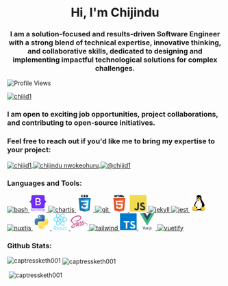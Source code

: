 <h1 align="center">Hi, I'm Chijindu</h1>

<h3 align="center">I am a solution-focused and results-driven Software Engineer with a strong blend of technical expertise, innovative thinking, and collaborative skills, dedicated to designing and implementing impactful technological solutions for complex challenges.</h3>


![Profile Views](https://komarev.com/ghpvc/?username=chijid1&color=blue)

<p align="left"> <a href="https://twitter.com/chijid1" target="blank"><img src="https://img.shields.io/twitter/follow/chijid1?logo=twitter&style=for-the-badge" alt="chijid1" /></a> </p>

<h3 align="left">I am open to exciting job opportunities, project collaborations, and contributing to open-source initiatives.</h3> 

<h3 align="left">Feel free to reach out if you'd like me to bring my expertise to your project:</h3>


<a href="https://twitter.com/chijid1" target="_blank" rel="noopener noreferrer">
  <img align="center" src="https://raw.githubusercontent.com/chijid1/github-profile-readme-generator/master/src/images/icons/Social/twitter.svg" alt="chijid1" height="30" width="40" />
</a>
<a href="https://linkedin.com/in/chijindu-nwokeohuru" target="_blank" rel="noopener noreferrer">
  <img align="center" src="https://raw.githubusercontent.com/chijid1/github-profile-readme-generator/master/src/images/icons/Social/linked-in-alt.svg" alt="chijindu nwokeohuru" height="30" width="40" />
</a>
<a href="https://hashnode.com/@chijid1" target="_blank" rel="noopener noreferrer">
  <img align="center" src="https://raw.githubusercontent.com/chijid1/github-profile-readme-generator/master/src/images/icons/Social/hashnode.svg" alt="@chijid1" height="30" width="40" />
</a>


<h3 align="left">Languages and Tools:</h3>
<p align="left"> <a href="https://www.gnu.org/software/bash/" target="_blank" rel="noreferrer"> <img src="https://www.vectorlogo.zone/logos/gnu_bash/gnu_bash-icon.svg" alt="bash" width="40" height="40"/> </a> <a href="https://getbootstrap.com" target="_blank" rel="noreferrer"> <img src="https://raw.githubusercontent.com/devicons/devicon/master/icons/bootstrap/bootstrap-plain-wordmark.svg" alt="bootstrap" width="40" height="40"/> </a> <a href="https://www.chartjs.org" target="_blank" rel="noreferrer"> <img src="https://www.chartjs.org/media/logo-title.svg" alt="chartjs" width="40" height="40"/> </a> <a href="https://www.w3schools.com/css/" target="_blank" rel="noreferrer"> <img src="https://raw.githubusercontent.com/devicons/devicon/master/icons/css3/css3-original-wordmark.svg" alt="css3" width="40" height="40"/> </a> <a href="https://git-scm.com/" target="_blank" rel="noreferrer"> <img src="https://www.vectorlogo.zone/logos/git-scm/git-scm-icon.svg" alt="git" width="40" height="40"/> </a> <a href="https://www.w3.org/html/" target="_blank" rel="noreferrer"> <img src="https://raw.githubusercontent.com/devicons/devicon/master/icons/html5/html5-original-wordmark.svg" alt="html5" width="40" height="40"/> </a> <a href="https://developer.mozilla.org/en-US/docs/Web/JavaScript" target="_blank" rel="noreferrer"> <img src="https://raw.githubusercontent.com/devicons/devicon/master/icons/javascript/javascript-original.svg" alt="javascript" width="40" height="40"/> </a> <a href="https://jekyllrb.com/" target="_blank" rel="noreferrer"> <img src="https://www.vectorlogo.zone/logos/jekyllrb/jekyllrb-icon.svg" alt="jekyll" width="40" height="40"/> </a> <a href="https://jestjs.io" target="_blank" rel="noreferrer"> <img src="https://www.vectorlogo.zone/logos/jestjsio/jestjsio-icon.svg" alt="jest" width="40" height="40"/> </a> <a href="https://www.linux.org/" target="_blank" rel="noreferrer"> <img src="https://raw.githubusercontent.com/devicons/devicon/master/icons/linux/linux-original.svg" alt="linux" width="40" height="40"/> </a> <a href="https://nuxtjs.org/" target="_blank" rel="noreferrer"> <img src="https://www.vectorlogo.zone/logos/nuxtjs/nuxtjs-icon.svg" alt="nuxtjs" width="40" height="40"/> </a> <a href="https://www.python.org" target="_blank" rel="noreferrer"> <img src="https://raw.githubusercontent.com/devicons/devicon/master/icons/python/python-original.svg" alt="python" width="40" height="40"/> </a> <a href="https://reactjs.org/" target="_blank" rel="noreferrer"> <img src="https://raw.githubusercontent.com/devicons/devicon/master/icons/react/react-original-wordmark.svg" alt="react" width="40" height="40"/> </a> <a href="https://sass-lang.com" target="_blank" rel="noreferrer"> <img src="https://raw.githubusercontent.com/devicons/devicon/master/icons/sass/sass-original.svg" alt="sass" width="40" height="40"/> </a> <a href="https://tailwindcss.com/" target="_blank" rel="noreferrer"> <img src="https://www.vectorlogo.zone/logos/tailwindcss/tailwindcss-icon.svg" alt="tailwind" width="40" height="40"/> </a> <a href="https://www.typescriptlang.org/" target="_blank" rel="noreferrer"> <img src="https://raw.githubusercontent.com/devicons/devicon/master/icons/typescript/typescript-original.svg" alt="typescript" width="40" height="40"/> </a> <a href="https://vuejs.org/" target="_blank" rel="noreferrer"> <img src="https://raw.githubusercontent.com/devicons/devicon/master/icons/vuejs/vuejs-original-wordmark.svg" alt="vuejs" width="40" height="40"/> </a> <a href="https://vuetifyjs.com/en/" target="_blank" rel="noreferrer"> <img src="https://bestofjs.org/logos/vuetify.svg" alt="vuetify" width="40" height="40"/> </a> </p>

<h3 align="left">Github Stats:</h3>
<p><img align="left" src="https://github-readme-stats.vercel.app/api/top-langs?username=captressketh001&show_icons=true&locale=en&layout=compact" alt="captressketh001" /></p>
<p>&nbsp;<img align="center" src="https://github-readme-stats.vercel.app/api?username=captressketh001&show_icons=true&locale=en" alt="captressketh001" /></p>
<p>&nbsp;<img align="center" src="https://github-readme-streak-stats.herokuapp.com/?user=captressketh001&" alt="captressketh001" /></p>



<!--- ![Captress GitHub stats](https://github-readme-stats.vercel.app/api?username=Captressketh001&show_icons=true&theme=radical)

 [![Top Langs](https://github-readme-stats.vercel.app/api/top-langs/?username=Captressketh001&langs_count=10&hide_progress)](https://github.com/anuraghazra/github-readme-stats) --->

<!---
Captressketh001/Captressketh001 is a ✨ special ✨ repository because its `README.md` (this file) appears on your GitHub profile.
You can click the Preview link to take a look at your changes.
--->
